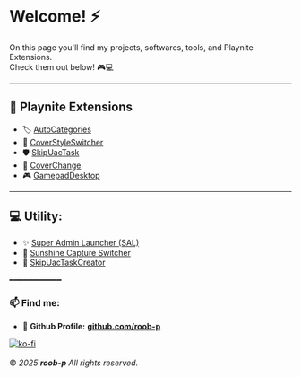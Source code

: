 # Welcome! ⚡ 

On this page you'll find my projects, softwares, tools, and Playnite Extensions.  
Check them out below! 🎮💻  

---

## 🧩 Playnite Extensions
- 🏷️ [AutoCategories](https://roob-p.github.io/AutoCategories-PlayniteExtension/)
- 🎨 [CoverStyleSwitcher](https://roob-p.github.io/CoverStyleSwitcher-PlayniteExtension/)
- 🛡️ [SkipUacTask](https://roob-p.github.io/SkipUacTask-PlayniteExtension/)
- 📀 [CoverChange](https://roob-p.github.io/CoverChange-PlayniteExtension/)
- 🎮 [GamepadDesktop](https://roob-p.github.io/GamepadDesktop-PlayniteExtension/)

---

## 💻 Utility:
- ✨ [Super Admin Launcher (SAL)](https://roob-p.github.io/SuperAdminLauncher/)
- 🔄 [Sunshine Capture Switcher](https://roob-p.github.io/SunshineCaptureSwitcher/)
- 🚀 [SkipUacTaskCreator](https://roob-p.github.io/SkipUacTaskCreator/)

━━━━━━━━━━━
### 📫 Find me:

- 🐙 **Github Profile:** [**github.com/roob-p**](https://github.com/roob-p)
  
[![ko-fi](https://ko-fi.com/img/githubbutton_sm.svg)](https://ko-fi.com/roobp)  
&nbsp;  
&copy; *2025* ***roob-p*** *All rights reserved.*
